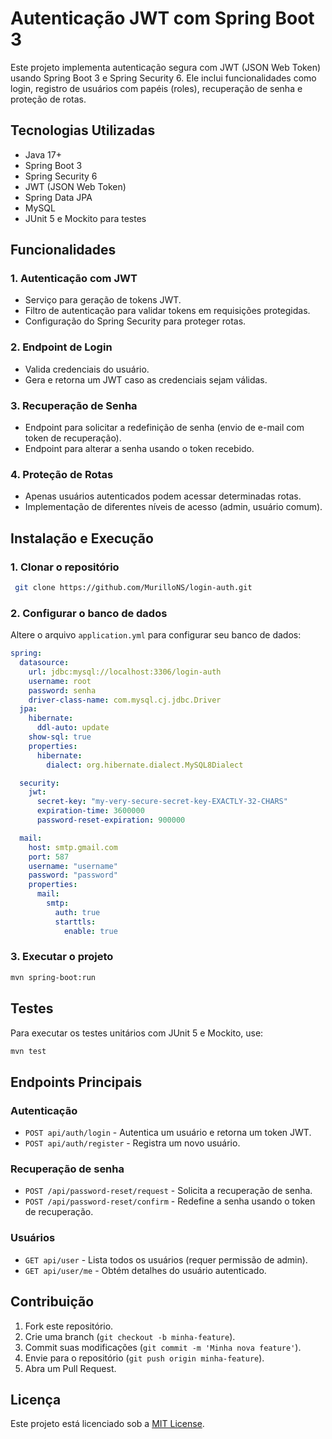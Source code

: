# Autenticação JWT com Spring Boot 3

Este projeto implementa autenticação segura com JWT (JSON Web Token) usando Spring Boot 3 e Spring Security 6.
Ele inclui funcionalidades como login, registro de usuários com papéis (roles), recuperação de senha e proteção de rotas.

## Tecnologias Utilizadas

- Java 17+
- Spring Boot 3
- Spring Security 6
- JWT (JSON Web Token)
- Spring Data JPA
- MySQL
- JUnit 5 e Mockito para testes

## Funcionalidades

### 1. Autenticação com JWT

- Serviço para geração de tokens JWT.
- Filtro de autenticação para validar tokens em requisições protegidas.
- Configuração do Spring Security para proteger rotas.

### 2. Endpoint de Login

- Valida credenciais do usuário.
- Gera e retorna um JWT caso as credenciais sejam válidas.

### 3. Recuperação de Senha

- Endpoint para solicitar a redefinição de senha (envio de e-mail com token de recuperação).
- Endpoint para alterar a senha usando o token recebido.

### 4. Proteção de Rotas

- Apenas usuários autenticados podem acessar determinadas rotas.
- Implementação de diferentes níveis de acesso (admin, usuário comum).

## Instalação e Execução

### 1. Clonar o repositório

```sh
 git clone https://github.com/MurilloNS/login-auth.git
```

### 2. Configurar o banco de dados

Altere o arquivo `application.yml` para configurar seu banco de dados:

```yaml
spring:
  datasource:
    url: jdbc:mysql://localhost:3306/login-auth
    username: root
    password: senha
    driver-class-name: com.mysql.cj.jdbc.Driver
  jpa:
    hibernate:
      ddl-auto: update
    show-sql: true
    properties:
      hibernate:
        dialect: org.hibernate.dialect.MySQL8Dialect

  security:
    jwt:
      secret-key: "my-very-secure-secret-key-EXACTLY-32-CHARS"
      expiration-time: 3600000
      password-reset-expiration: 900000

  mail:
    host: smtp.gmail.com
    port: 587
    username: "username"
    password: "password"
    properties:
      mail:
        smtp:
          auth: true
          starttls:
            enable: true

```

### 3. Executar o projeto

```sh
mvn spring-boot:run
```

## Testes

Para executar os testes unitários com JUnit 5 e Mockito, use:

```sh
mvn test
```

## Endpoints Principais

### Autenticação

- `POST api/auth/login` - Autentica um usuário e retorna um token JWT.
- `POST api/auth/register` - Registra um novo usuário.

### Recuperação de senha
- `POST /api/password-reset/request` - Solicita a recuperação de senha.
- `POST /api/password-reset/confirm` - Redefine a senha usando o token de recuperação.

### Usuários

- `GET api/user` - Lista todos os usuários (requer permissão de admin).
- `GET api/user/me` - Obtém detalhes do usuário autenticado.

## Contribuição

1. Fork este repositório.
2. Crie uma branch (`git checkout -b minha-feature`).
3. Commit suas modificações (`git commit -m 'Minha nova feature'`).
4. Envie para o repositório (`git push origin minha-feature`).
5. Abra um Pull Request.

## Licença

Este projeto está licenciado sob a [MIT License](LICENSE).

